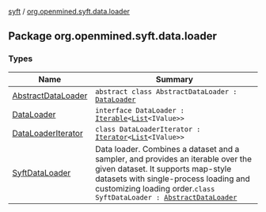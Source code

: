 [syft](../index.md) / [org.openmined.syft.data.loader](./index.md)

## Package org.openmined.syft.data.loader

### Types

| Name | Summary |
|---|---|
| [AbstractDataLoader](-abstract-data-loader/index.md) | `abstract class AbstractDataLoader : `[`DataLoader`](-data-loader/index.md) |
| [DataLoader](-data-loader/index.md) | `interface DataLoader : `[`Iterable`](https://kotlinlang.org/api/latest/jvm/stdlib/kotlin.collections/-iterable/index.html)`<`[`List`](https://kotlinlang.org/api/latest/jvm/stdlib/kotlin.collections/-list/index.html)`<IValue>>` |
| [DataLoaderIterator](-data-loader-iterator/index.md) | `class DataLoaderIterator : `[`Iterator`](https://kotlinlang.org/api/latest/jvm/stdlib/kotlin.collections/-iterator/index.html)`<`[`List`](https://kotlinlang.org/api/latest/jvm/stdlib/kotlin.collections/-list/index.html)`<IValue>>` |
| [SyftDataLoader](-syft-data-loader/index.md) | Data loader. Combines a dataset and a sampler, and provides an iterable over the given dataset. It supports map-style datasets with single-process loading and customizing loading order.`class SyftDataLoader : `[`AbstractDataLoader`](-abstract-data-loader/index.md) |
